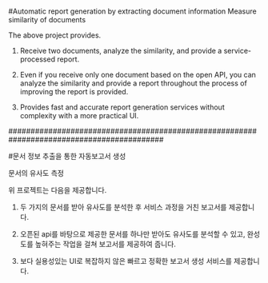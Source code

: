 #
#Automatic report generation by extracting document information
Measure similarity of documents

The above project provides.

1. Receive two documents, analyze the similarity, and provide a service-processed report.

2. Even if you receive only one document based on the open API, you can analyze the similarity and provide a report throughout the process of improving the report is provided.

3. Provides fast and accurate report generation services without complexity with a more practical UI.

###########################################################################################

#문서 정보 추출을 통한 자동보고서 생성

문서의 유사도 측정

위 프로젝트는 다음을 제공합니다.

1. 두 가지의 문서를 받아 유사도를 분석한 후 서비스 과정을 거친 보고서를 제공합니다.

2. 오픈된 api를 바탕으로 제공한 문서를 하나만 받아도 유사도를 분석할 수 있고, 완성도를 높혀주는 작업을 걸쳐 보고서를 제공하여 줍니다.

3. 보다 실용성있는 UI로 복잡하지 않은 빠르고 정확한 보고서 생성 서비스를 제공합니다.
